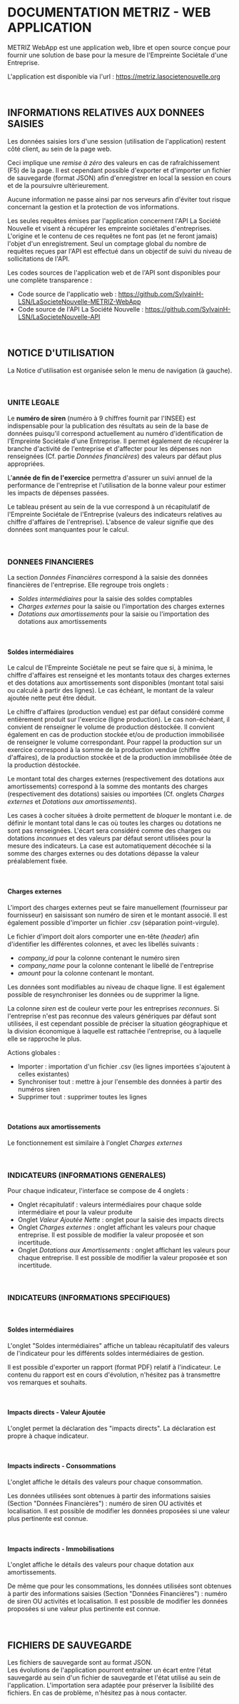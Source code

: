 # DOCUMENTATION METRIZ - WEB APPLICATION

METRIZ WebApp est une application web, libre et open source conçue pour fournir une solution de base pour la mesure de l'Empreinte Sociétale d'une Entreprise.

L'application est disponible via l'url : https://metriz.lasocietenouvelle.org

&nbsp;
## INFORMATIONS RELATIVES AUX DONNEES SAISIES

Les données saisies lors d'une session (utilisation de l'application) restent côté client, au sein de la page web.

Ceci implique une *remise à zéro* des valeurs en cas de rafraîchissement (F5) de la page.
Il est cependant possible d'exporter et d'importer un fichier de sauvegarde (format JSON) afin d'enregistrer en local la session en cours et de la poursuivre ultèrieurement.

Aucune information ne passe ainsi par nos serveurs afin d'éviter tout risque concernant la gestion et la protection de vos informations.

Les seules requêtes émises par l'application concernent l'API La Société Nouvelle et visent à récupérer les empreinte sociétales d'entreprises. 
L'origine et le contenu de ces requêtes ne font pas (et ne feront jamais) l'objet d'un enregistrement. 
Seul un comptage global du nombre de requêtes reçues par l'API est effectué dans un objectif de suivi du niveau de sollicitations de l'API.

Les codes sources de l'application web et de l'API sont disponibles pour une complète transparence :  
- Code source de l'applicatio web : https://github.com/SylvainH-LSN/LaSocieteNouvelle-METRIZ-WebApp
- Code source de l'API La Société Nouvelle : https://github.com/SylvainH-LSN/LaSocieteNouvelle-API
  
&nbsp;
## NOTICE D'UTILISATION

La Notice d'utilisation est organisée selon le menu de navigation (à gauche).

&nbsp;
### UNITE LEGALE

Le **numéro de siren** (numéro à 9 chiffres fournit par l'INSEE) est indispensable pour la publication des résultats au sein de la base de données puisqu'il correspond actuellement au numéro d'identification de l'Empreinte Sociétale d'une Entreprise.
Il permet également de récupérer la branche d'activité de l'entreprise et d'affecter pour les dépenses non renseignées (Cf. partie *Données financières*) des valeurs par défaut plus appropriées.

L'**année de fin de l'exercice** permettra d'assurer un suivi annuel de la performance de l'entreprise et l'utilisation de la bonne valeur pour estimer les impacts de dépenses passées.

Le tableau présent au sein de la vue correspond à un récapitulatif de l'Empreinte Sociétale de l'Entreprise (valeurs des indicateurs relatives au chiffre d'affaires de l'entreprise).
L'absence de valeur signifie que des données sont manquantes pour le calcul.

&nbsp;
### DONNEES FINANCIERES

La section *Données Financières* correspond à la saisie des données financières de l'entreprise. Elle regroupe trois onglets :
* *Soldes intermédiaires* pour la saisie des soldes comptables
* *Charges externes* pour la saisie ou l'importation des charges externes
* *Dotations aux amortissements* pour la saisie ou l'importation des dotations aux amortissements

&nbsp;
#### Soldes intermédiaires

Le calcul de l'Empreinte Sociétale ne peut se faire que si, à minima, le chiffre d'affaires est renseigné et les montants totaux des charges externes et des dotations aux amortissements sont disponibles (montant total saisi ou calculé à partir des lignes). Le cas échéant, le montant de la valeur ajoutée nette peut être déduit.

Le chiffre d'affaires (production vendue) est par défaut considéré comme entièrement produit sur l'exercice (ligne production). Le cas non-échéant, il convient de renseigner le volume de production déstockée. Il convient également en cas de production stockée et/ou de production immobilisée de renseigner le volume correspondant.
Pour rappel la production sur un exercice correspond à la somme de la production vendue (chiffre d'affaires), de la production stockée et de la production immobilisée ôtée de la production déstockée.

Le montant total des charges externes (respectivement des dotations aux amortissements) correspond à la somme des montants des charges (respectivement des dotations) saisies ou importées (Cf. onglets *Charges externes* et *Dotations aux amortissements*).

Les cases à cocher situées à droite permettent de *bloquer* le montant i.e. de définir le montant total dans le cas où toutes les charges ou dotations ne sont pas renseignées. L'écart sera considéré comme des charges ou dotations *inconnues* et des valeurs par défaut seront utilisées pour la mesure des indicateurs. La case est automatiquement décochée si la somme des charges externes ou des dotations dépasse la valeur préalablement fixée.

&nbsp;
#### Charges externes

L'import des charges externes peut se faire manuellement (fournisseur par fournisseur) en saisissant son numéro de siren et le montant associé. Il est également possible d'importer un fichier .csv (séparation point-virgule). 

Le fichier d'import doit alors comporter une en-tête (*header*) afin d'identifier les différentes colonnes, et avec les libellés suivants :
- *company_id* pour la colonne contenant le numéro siren
- *company_name* pour la colonne contenant le libellé de l'entreprise
- *amount* pour la colonne contenant le montant.

Les données sont modifiables au niveau de chaque ligne. Il est également possible de resynchroniser les données ou de supprimer la ligne.

La colonne *siren* est de couleur verte pour les entreprises *reconnues*.
Si l'entreprise n'est pas reconnue des valeurs génériques par défaut sont utilisées, il est cependant possible de préciser la situation géographique et la division économique à laquelle est rattachée l'entreprise, ou à laquelle elle se rapproche le plus.

Actions globales :
* Importer : importation d'un fichier .csv (les lignes importées s'ajoutent à celles existantes)
* Synchroniser tout : mettre à jour l'ensemble des données à partir des numéros siren
* Supprimer tout : supprimer toutes les lignes

&nbsp;
#### Dotations aux amortissements

Le fonctionnement est similaire à l'onglet *Charges externes*

&nbsp;
### INDICATEURS (INFORMATIONS GENERALES)

Pour chaque indicateur, l'interface se compose de 4 onglets :
* Onglet récapitulatif : valeurs intermédiaires pour chaque solde intermédiaire et pour la valeur produite
* Onglet *Valeur Ajoutée Nette* : onglet pour la saisie des impacts directs
* Onglet *Charges externes* : onglet affichant les valeurs pour chaque entreprise. Il est possible de modifier la valeur proposée et son incertitude.
* Onglet *Dotations aux Amortissements* : onglet affichant les valeurs pour chaque entreprise. Il est possible de modifier la valeur proposée et son incertitude.

&nbsp;
### INDICATEURS (INFORMATIONS SPECIFIQUES)

&nbsp;
#### Soldes intermédiaires

L'onglet "Soldes intermédiaires" affiche un tableau récapitulatif des valeurs de l'indicateur pour les différents soldes intermédiaires de gestion.

Il est possible d'exporter un rapport (format PDF) relatif à l'indicateur. Le contenu du rapport est en cours d'évolution, n'hésitez pas à transmettre vos remarques et souhaits.

&nbsp;
#### Impacts directs - Valeur Ajoutée

L'onglet permet la déclaration des "impacts directs". La déclaration est propre à chaque indicateur.

&nbsp;
#### Impacts indirects - Consommations

L'onglet affiche le détails des valeurs pour chaque consommation.

Les données utilisées sont obtenues à partir des informations saisies (Section "Données Financières") : numéro de siren OU activités et localisation.
Il est possible de modifier les données proposées si une valeur plus pertinente est connue.

&nbsp;
#### Impacts indirects - Immobilisations

L'onglet affiche le détails des valeurs pour chaque dotation aux amortissements.

De même que pour les consommations, les données utilisées sont obtenues à partir des informations saisies (Section "Données Financières") : numéro de siren OU activités et localisation.
Il est possible de modifier les données proposées si une valeur plus pertinente est connue.

&nbsp;
## FICHIERS DE SAUVEGARDE

Les fichiers de sauvegarde sont au format JSON.  
Les évolutions de l'application pourront entraîner un écart entre l'état sauvegardé au sein d'un fichier de sauvegarde et l'état utilisé au sein de l'application.
L'importation sera adaptée pour préserver la lisibilité des fichiers. En cas de problème, n'hésitez pas à nous contacter.
